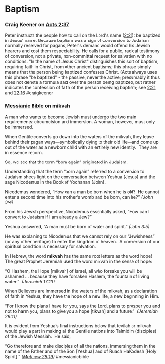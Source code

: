 # Baptism

### Craig Keener on [Acts 2:37](Acts2#v.37)
Peter instructs the people how to call on the Lord's name ([2:21](Acts2#v.21)): be baptized in Jesus' name. Because baptism was a sign of conversion to Judaism normally reserved for pagans, Peter's demand would offend his Jewish hearers and cost them respectability. He calls for a public, radical testimony of conversion, not a private, non-committal request for salvation with no conditions. "In the name of Jesus Christ" distinguishes this sort of baptism, requiring faith in Christ, from other ancient baptisms; this phrase simply means that the person being baptized confesses Christ. (Acts always uses this phrase "be baptized" - the passive, never the active; presumably it thus does not denote a formula said over the person being baptized, but rather indicates the confession of faith of the person receiving baptism; see [2:21](Acts2#v.21) and [22:16](Acts22#v.16.)
#craigkeener 

### [Messianic Bible](https://free.messianicbible.com/feature/mikvah-baptism-the-connection-between-immersion-conversion-and-being-born-again/) on mikvah
A man who wants to become Jewish must undergo the two main requirements: circumcision and immersion. A woman, however, must only be immersed.

When Gentile converts go down into the waters of the mikvah, they leave behind their pagan ways—symbolically dying to their old life—and come up out of the water as a newborn child with an entirely new identity.  They are in essence reborn.

So, we see that the term “born again” originated in Judaism.

Understanding that the term “born again” referred to a conversion to Judaism sheds light on the conversation between Yeshua (Jesus) and the sage Nicodemus in the Book of Yochanan (John).

Nicodemus wondered, “How can a man be born when he is old?  He cannot enter a second time into his mother’s womb and be born, can he?”  _(John 3:4)_

From his Jewish perspective, Nicodemus essentially asked, “How can I convert to Judaism if I am already a Jew?”

Yeshua answered, “A man must be born of water and spirit.”  _(John 3:5)_

He was explaining to Nicodemus that we cannot rely on our “Jewishness” (or any other heritage) to enter the kingdom of heaven.  A conversion of our spiritual condition is necessary for salvation.

In Hebrew, the word **mikvah** has the same root letters as the word hope! The great Prophet Jeremiah used the word mikvah in the sense of hope:

“O Hashem, the Hope \[mikvah] of Israel, all who forsake you will be ashamed … because they have forsaken Hashem, the fountain of living water.”  _(Jeremiah 17:13)_

When Believers are immersed in the waters of the mikvah, as a declaration of faith in Yeshua, they have the hope of a new life, a new beginning in Him.

“For I know the plans I have for you, says the Lord, plans to prosper you and not to harm you, plans to give you a hope \[tikvah] and a future.”  _(Jeremiah 29:11)_

It is evident from Yeshua’s final instructions below that tevilah or mikvah would play a part in making all the Gentile nations into Talmidim (disciples) of the Jewish Messiah.  He said,

“Go therefore and make disciples of all the nations, immersing them in the name of the Father and of the Son [Yeshua] and of Ruach HaKodesh [Holy Spirit].” _([Matthew 28:19](Matthew28#v.18-20))_
#messianicbible